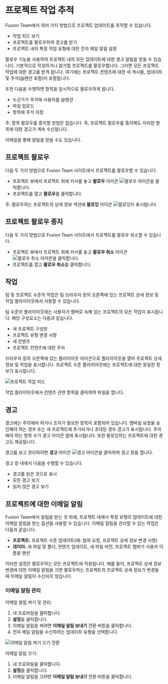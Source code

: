 프로젝트 작업 추적
==========

Fusion Team에서 여러 가지 방법으로 프로젝트 업데이트를 추적할 수 있습니다.

*   작업 피드 보기
*   프로젝트를 팔로우하여 경고를 받기
*   프로젝트 내의 특정 작업 유형에 대한 전자 메일 알림 설정

팔로우 기능을 사용하여 프로젝트 내의 모든 업데이트에 대한 경고 알림을 받을 수 있습니다. 기본적으로 작성하거나 참가할 프로젝트를 팔로우합니다. 그러면 모든 프로젝트 작업에 대한 경고를 받게 됩니다. 여기에는 프로젝트 컨텐츠에 대한 새 게시물, 업데이트 및 주석(@멘션 포함)이 포함됩니다.

또한 다음을 수행하면 항목을 암시적으로 팔로우하게 됩니다.

*   누군가가 주석에 사용자를 @멘션
*   파일 업로드
*   항목에 주석 지정

주: 항목 팔로우를 중지할 방법은 없습니다. 즉, 프로젝트 팔로우를 중지해도 이러한 항목에 대한 경고가 계속 수신됩니다.

이메일을 통해 알림을 받을 수도 있습니다.

프로젝트 팔로우
--------

다음 두 가지 방법으로 Fusion Team 사이트에서 프로젝트를 팔로우할 수 있습니다.

*   프로젝트 뷰에서 프로젝트 위에 커서를 놓고 **팔로우** 아이콘 ![팔로우 아이콘](https://help.autodesk.com/cloudhelp/KOR/Fusion-Import/images/icon-follow.png)을 클릭합니다.
*   프로젝트를 열고 **팔로우**를 클릭합니다.

주: 팔로우하는 프로젝트의 상세 정보 섹션에 **팔로잉** 아이콘 ![팔로잉](https://help.autodesk.com/cloudhelp/KOR/Fusion-Import/images/following.png)이 표시됩니다.

프로젝트 팔로우 중지
-----------

다음 두 가지 방법으로 Fusion Team 사이트에서 프로젝트를 팔로우 취소할 수 있습니다.

*   프로젝트 뷰에서 프로젝트 위에 커서를 놓고 **팔로우 취소** 아이콘 ![팔로우 취소 아이콘](https://help.autodesk.com/cloudhelp/KOR/Fusion-Import/images/icon-unfollow.png)을 클릭합니다.
*   프로젝트를 열고 **팔로우 취소**를 클릭합니다.

작업
--

팀 및 프로젝트 수준의 작업은 팀 브라우저 창의 오른쪽에 있는 프로젝트 상세 정보 및 작업 플라이아웃에서 사용할 수 있습니다.

팀 수준의 플라이아웃에는 사용자가 멤버로 속해 있는 프로젝트의 모든 작업이 표시됩니다. 해당 구성요소는 다음과 같습니다.

*   새 프로젝트 구성원
*   프로젝트 유형 변경 사항
*   새 컨텐츠
*   프로젝트 컨텐츠에 대한 주석

브라우저 창의 오른쪽에 있는 플라이아웃 아이콘으로 플라이아웃을 열어 프로젝트 상세 정보 및 작업을 표시합니다. 프로젝트 수준 플라이아웃에는 프로젝트에 대한 동일한 정보가 표시됩니다.

![프로젝트 작업 피드](https://help.autodesk.com/cloudhelp/KOR/Fusion-Import/images/team-activity-fly-out.png)

작업 플라이아웃에서 컨텐츠 관련 항목을 클릭하여 파일을 엽니다.

경고
--

경고에는 주의해야 하거나 조치가 필요한 항목이 포함되어 있습니다. 멤버쉽 요청을 승인해야 하는 경우 또는 새 프로젝트에 추가되거나 초대된 경우 경고가 표시됩니다. 주의해야 하는 항목 수가 경고 아이콘 옆에 표시됩니다. 또한 팔로잉하는 프로젝트에 대한 경고도 제공됩니다.

경고를 보고 관리하려면 **경고** 아이콘 ![경고 아이콘](https://help.autodesk.com/cloudhelp/KOR/Fusion-Import/images/icon-alerts.png)을 클릭하여 경고 창을 엽니다.

경고 창 내에서 다음을 수행할 수 있습니다.

*   경고를 읽은 것으로 표시
*   모든 경고 보기
*   읽지 않은 경고 보기

프로젝트에 대한 이메일 알림
---------------

Fusion Team에서 알림을 받는 것 외에, 프로젝트 내에서 특정 유형의 업데이트에 대한 이메일 알림을 받는 옵션을 사용할 수 있습니다. 이메일 알림을 관리할 수 있는 작업은 다음과 같습니다.

*   **프로젝트:** 프로젝트 수준 업데이트(예: 참여 요청, 프로젝트 상세 정보 변경 사항)
*   **데이터:** 새 파일 및 폴더, 컨텐츠 업데이트, 새 파일 버전, 프로젝트 멤버가 사용자 이름을 멘션

이러한 설정은 팔로우하는 모든 프로젝트에 적용됩니다. 예를 들어, 프로젝트 상세 정보 변경에 대한 이메일 알림을 끄면 팔로우하는 프로젝트의 프로젝트 상세 정보가 변경될 때 이메일 알림이 수신되지 않습니다.

### 이메일 알림 관리

이메일 알림 켜기 및 관리:

1.  내 프로파일을 클릭합니다.
2.  **설정**을 클릭합니다.
3.  이메일 알림을 켜려면 **이메일 알림 보내기** 전환 버튼을 클릭합니다.
4.  전자 메일 알림을 수신하려는 업데이트 유형을 선택합니다.

![이메일 알림 켜기 끄기 전환](https://help.autodesk.com/cloudhelp/KOR/Fusion-Import/images/email-notification-toggle.png)

이메일 알림 끄기:

1.  내 프로파일을 클릭합니다.
2.  **설정**을 클릭합니다.
3.  이메일 알림을 끄려면 **이메일 알림 보내기** 전환 버튼을 클릭합니다.